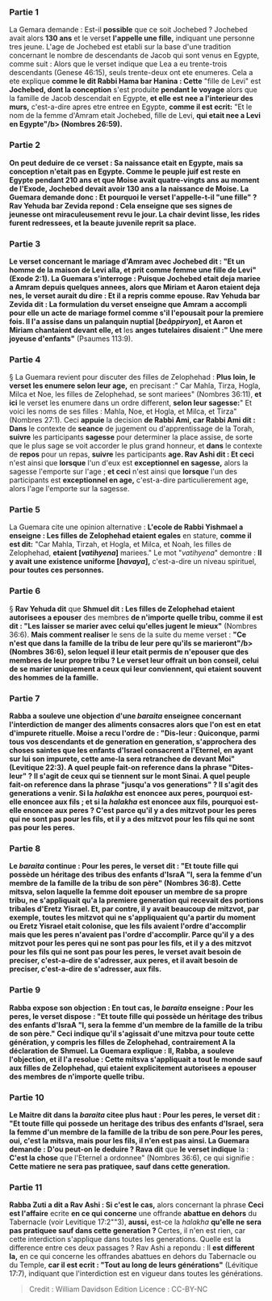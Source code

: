 
### Partie 1
La Gemara demande : Est-il <b>possible</b> que ce soit Jochebed ? Jochebed avait alors <b>130 ans</b> et le verset <b>l'appelle une fille,</b> indiquant une personne tres jeune. L'age de Jochebed est etabli sur la base d'une tradition concernant le nombre de descendants de Jacob qui sont venus en Egypte, comme suit : Alors que le verset indique que Lea a eu trente-trois descendants (Genese 46:15), seuls trente-deux ont ete enumeres. Cela a ete explique <b>comme le dit Rabbi Hama bar Hanina : Cette</b> "fille de Levi" est <b>Jochebed, dont la conception</b> s'est produite <b>pendant le voyage</b> alors que la famille de Jacob descendait en Egypte, <b>et elle est nee a l'interieur des murs,</b> c'est-a-dire apres etre entree en Egypte, <b>comme il est ecrit:</b> "Et le nom de la femme d'Amram etait Jochebed, fille de Levi, <b>qui etait nee a Levi en Egypte"/b> (Nombres 26:59).

### Partie 2
On peut deduire de ce verset : <b>Sa naissance</b> etait <b>en Egypte, mais sa conception n'etait pas en Egypte.</b> Comme le peuple juif est reste en Egypte pendant 210 ans et que Moise avait quatre-vingts ans au moment de l'Exode, Jochebed devait avoir 130 ans a la naissance de Moise. La Guemara demande donc : <b>Et pourquoi</b> le verset l'appelle-t-il <b>"une fille" ? Rav Yehuda bar Zevida repond :</b> Cela <b>enseigne que</b> ses <b>signes de jeunesse</b> ont miraculeusement <b>revu le jour</b>. <b>La chair devint lisse, les rides furent redressees, et la</b> <b>beaute juvenile reprit sa place.</b>

### Partie 3
Le verset concernant le mariage d'Amram avec Jochebed dit : "Et un homme de la maison de Levi alla, <b>et prit</b> comme femme une fille de Levi" (Exode 2:1). La Guemara s'interroge : Puisque Jochebed etait deja mariee a Amram depuis quelques annees, alors que Miriam et Aaron etaient deja nes, le verset <b>aurait du</b> dire : <b>Et</b> il <b>a repris</b> comme epouse. <b>Rav Yehuda bar Zevida dit : </b> La formulation du verset <b>enseigne que</b> Amram <b>a accompli pour elle</b> un <b>acte de mariage</b> formel comme s'il l'epousait pour la premiere fois. Il l'a <b>assise dans</b> un <b>palanquin nuptial [<i>beâppiryon</i>], et Aaron et Miriam</b> chantaient devant elle, et</b> les <b>anges tutelaires</b> <b>disaient :" Une mere joyeuse d'enfants"</b> (Psaumes 113:9).

### Partie 4
§ La Guemara revient pour discuter des filles de Zelophehad : <b>Plus loin, le verset les enumere selon leur age,</b> en precisant :" Car Mahla, Tirza, Hogla, Milca et Noe, les filles de Zelophehad, se sont mariees" (Nombres 36:11), <b>et ici</b> le verset les enumere dans un ordre different, <b>selon leur sagesse:</b>" Et voici les noms de ses filles : Mahla, Noe, et Hogla, et Milca, et Tirza" (Nombres 27:1). Ceci <b>appuie</b> la decision <b>de Rabbi Ami, car Rabbi Ami dit : Dans</b> le contexte de <b>seance</b> de jugement ou d'apprentissage de la Torah, <b>suivre</b> les participants <b>sagesse</b> pour determiner la place assise, de sorte que le plus sage se voit accorder le plus grand honneur, et <b>dans</b> le contexte de <b>repos</b> pour un repas, <b>suivre</b> les participants <b>age. Rav Ashi dit : Et ceci</b> n'est ainsi que <b>lorsque</b> l'un d'eux est <b>exceptionnel en sagesse,</b> alors la sagesse l'emporte sur l'age ; <b>et ceci</b> n'est ainsi que <b>lorsque</b> l'un des participants est <b>exceptionnel en age,</b> c'est-a-dire particulierement age, alors l'age l'emporte sur la sagesse.

### Partie 5
La Guemara cite une opinion alternative : <b>L'ecole de Rabbi Yishmael a enseigne : Les filles de Zelophehad etaient egales</b> en stature, <b>comme il est dit:</b> "Car Mahla, Tirzah, et Hogla, et Milca, et Noah, les filles de Zelophehad, <b>etaient [<i>vatihyena</i>]</b> mariees." Le mot "<i>vatihyena</i>" demontre : <b>Il y avait une</b> <b>existence uniforme [<i>havaya</i>],</b> c'est-a-dire un niveau spirituel, <b>pour toutes ces personnes.</b>

### Partie 6
§ <b>Rav Yehuda dit</b> que <b>Shmuel dit : Les filles de Zelophehad etaient autorisees a epouser</b> des membres <b>de n'importe quelle tribu, comme il est dit : "Les laisser se marier avec celui qu'elles jugent le mieux"</b> (Nombres 36:6). <b>Mais comment realiser</b> le sens de la suite du meme verset : <b>"Ce n'est que dans la famille de la tribu de leur pere qu'ils se marieront"/b> (Nombres 36:6), selon lequel il leur etait permis de n'epouser que des membres de leur propre tribu ? <b>Le verset leur offrait un bon conseil, celui de se marier uniquement</b> a ceux <b>qui leur conviennent,</b> qui etaient souvent des hommes de la famille.

### Partie 7
<b>Rabba a souleve une objection</b> d'une <i>baraita</i> enseignee concernant l'interdiction de manger des aliments consacres alors que l'on est en etat d'impurete rituelle. Moise a recu l'ordre de : "Dis-leur : Quiconque, parmi tous vos descendants et de generation en generation, s'approchera des choses saintes que les enfants d'Israel consacrent a l'Eternel, en ayant sur lui son impurete, cette ame-la sera retranchee de devant Moi" (Levitique 22:3). A quel peuple fait-on reference dans la phrase <b>"Dites-leur" ? </b> Il s'agit de <b>ceux qui se tiennent sur le mont Sinai.</b> A quel peuple fait-on reference dans la phrase <b>"jusqu'a vos generations" ? Il s'agit des generations a venir. Si</b> la <i>halakha</i> <b>est enoncee</b> aux <b>peres, pourquoi est-elle</b> <b>enoncee</b> aux <b>fils ; et si</b> la <i>halakha</i> <b>est enoncee</b> aux <b>fils, pourquoi est-elle</b> <b>enoncee</b> aux <b>peres ? </b> C'est <b>parce qu'il y a</b> des mitzvot <b>pour les peres qui ne sont pas pour les fils, et il y a</b> des mitzvot <b>pour les fils qui ne sont pas pour les peres.</b>

### Partie 8
Le <i>baraita</i> continue : <b>Pour les peres,</b> le verset <b>dit : "Et toute fille qui possède un héritage</b> des tribus des enfants d'IsraA "l, sera la femme d'un membre de la famille de la tribu de son père" (Nombres 36:8). Cette mitsva, selon laquelle la femme doit epouser un membre de sa propre tribu, ne s'appliquait qu'a la premiere generation qui recevait des portions tribales d'Eretz Yisrael. <b>Et,</b> par contre, il y avait <b>beaucoup de mitzvot,</b> par exemple, toutes les mitzvot qui ne s'appliquaient qu'a partir du moment ou Eretz Yisrael etait colonise, que <b>les fils avaient l'ordre</b> d'accomplir mais <b>que les peres n'avaient pas l'ordre</b> d'accomplir. <b>Parce qu'il y a</b> des mitzvot <b>pour les peres qui ne sont pas pour les fils, et il y a</b> des mitzvot <b>pour les fils qui ne sont pas pour les peres,</b> le verset <b>avait besoin de preciser,</b> c'est-a-dire de s'adresser, aux <b>peres,</b> et il <b>avait besoin de preciser,</b> c'est-a-dire de s'adresser, aux <b>fils.</b>

### Partie 9
Rabba expose son objection : <b>En tout cas,</b> le <i>baraita</i> <b>enseigne : Pour les peres,</b> le verset <b>dispose : "Et toute fille qui possède un héritage</b> des tribus des enfants d'IsraA "l, sera la femme d'un membre de la famille de la tribu de son père." Ceci indique qu'il s'agissait d'une mitzva pour toute cette génération, y compris les filles de Zelophehad, contrairement A la déclaration de Shmuel. La Guemara explique : <b>Il,</b> Rabba, <b>a souleve l'objection, et il l'a resolue :</b> Cette mitsva s'appliquait a tout le monde <b>sauf aux filles de Zelophehad,</b> qui etaient explicitement autorisees a epouser des membres de n'importe quelle tribu.

### Partie 10
<b>Le Maitre dit</b> dans la <i>baraita</i> citee plus haut : <b>Pour les peres,</b> le verset <b>dit : "Et toute fille qui possede un heritage</b> des tribus des enfants d'Israel, sera la femme d'un membre de la famille de la tribu de son pere.<b>Pour les peres, oui,</b> c'est la mitsva, mais <b>pour les fils,</b> il n'en est <b>pas</b> ainsi. La Guemara demande : <b>D'ou peut-on</b> le deduire ? Rava dit</b> que <b>le verset indique</b> la : <b>C'est la chose</b> que l'Eternel a ordonnee" (Nombres 36:6), ce qui signifie : <b>Cette matiere ne sera pas pratiquee, sauf dans cette generation.</b>

### Partie 11
<b>Rabba Zuti a dit a Rav Ashi : Si c'est le cas,</b> alors concernant la phrase <b>Ceci est l'affaire</b> ecrite <b>en ce qui concerne</b> une offrande <b>abattue en dehors</b> du Tabernacle (voir Levitique 17:2""3), <b>aussi,</b> est-ce la <i>halakha</i> <b>qu'elle ne sera pas pratiquee sauf dans cette generation ? </b> Certes, il n'en est rien, car cette interdiction s'applique dans toutes les generations. Quelle est la difference entre ces deux passages ? Rav Ashi a repondu : Il <b>est different la,</b> en ce qui concerne les offrandes abattues en dehors du Tabernacle ou du Temple, <b>car il est ecrit : "Tout au long de leurs générations"</b> (Lévitique 17:7), indiquant que l'interdiction est en vigueur dans toutes les générations.

>Credit : William Davidson Edition
>Licence : CC-BY-NC